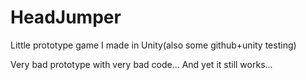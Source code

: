 # HeadJumper
Little prototype game I made in Unity(also some github+unity testing)

Very bad prototype with very bad code...
And yet it still works...

